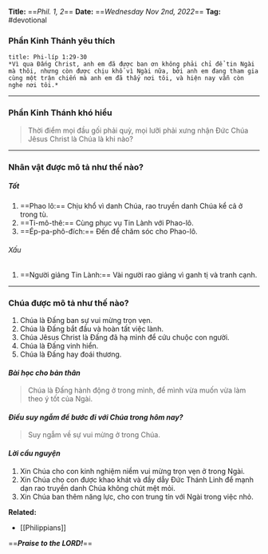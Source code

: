 **Title:** ==*Phil. 1, 2*==
**Date:** ==*Wednesday Nov 2nd, 2022*==
**Tag:** #devotional

### **Phần Kinh Thánh yêu thích**
```ad-bible
title: Phi-líp 1:29-30
*Vì qua Đấng Christ, anh em đã được ban ơn không phải chỉ để tin Ngài mà thôi, nhưng còn được chịu khổ vì Ngài nữa, bởi anh em đang tham gia cùng một trận chiến mà anh em đã thấy nơi tôi, và hiện nay vẫn còn nghe nơi tôi.*
```
----
### **Phần Kinh Thánh khó hiểu**
> Thời điểm mọi đầu gối phải quỳ, mọi lưỡi phải xưng nhận Đức Chúa Jêsus Christ là Chúa là khi nào?
----
### **Nhân vật được mô tả như thế nào?**
##### Tốt
1. ==Phao lô:== Chịu khổ vì danh Chúa, rao truyền danh Chúa kể cả ở trong tù.
2. ==Ti-mô-thê:== Cùng phục vụ Tin Lành với Phao-lô.
3. ==Ép-pa-phô-đích:== Đến để chăm sóc cho Phao-lô.
###### Xấu
1. ==Người giảng Tin Lành:== Vài người rao giảng vì ganh tị và tranh cạnh.
----
### **Chúa được mô tả như thế nào?**
1. Chúa là Đấng ban sự vui mừng trọn vẹn.
2. Chúa là Đấng bắt đầu và hoàn tất việc lành.
3. Chúa Jêsus Christ là Đấng đã hạ mình để cứu chuộc con người.
4. Chúa là Đấng vinh hiển.
5. Chúa là Đấng hay đoái thương.
#### *Bài học cho bản thân*
> Chúa là Đấng hành động ở trong mình, để mình vừa muốn vừa làm theo ý tốt của Ngài.
#### *Điều suy ngẫm để bước đi với Chúa trong hôm nay?*
> Suy ngẫm về sự vui mừng ở trong Chúa.
#### *Lời cầu nguyện*
1. Xin Chúa cho con kinh nghiệm niềm vui mừng trọn vẹn ở trong Ngài.
2. Xin Chúa cho con được khao khát và đầy dẫy Đức Thánh Linh để mạnh dạn rao truyền danh Chúa không chút mệt mỏi.
3. Xin Chúa ban thêm năng lực, cho con trung tín với Ngài trong việc nhỏ.


**Related:**
- [[Philippians]]

==***Praise to the LORD!***==
